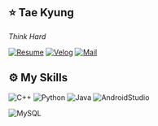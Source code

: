 ## ⭐️ Tae Kyung 

_Think Hard_

[![Resume]](https://www.notion.so/tae-kyung/4f2a8bcc7fdc47f79005029e3a329440)
[![Velog]](https://velog.io/@kimtg1997)
[![Mail]](mailto:kimtg1997@pusan.ac.kr)

[resume]: https://img.shields.io/badge/Resume-F7DF1E?style=flat-square&logoColor=blue
[Velog]: http://img.shields.io/badge/-%20Velog-96F2D7?style=flat-square&logo=github%20Sponsors&logoColor=white
[mail]: https://img.shields.io/badge/Mail-EA4335?style=flat-square&logo=Gmail&logoColor=white

<!--
![TK's GitHub stats](https://github-readme-stats.vercel.app/api?username=Tigerfriend1&show_icons=true&theme=dark)
-->

<!--
**Tigerfriend1/Tigerfriend1** is a ✨ _special_ ✨ repository because its `README.md` (this file) appears on your GitHub profile.

Here are some ideas to get you started:

- 🔭 I’m currently working on ...
- 🌱 I’m currently learning ...
- 👯 I’m looking to collaborate on ...
- 🤔 I’m looking for help with ...
- 💬 Ask me about ...
- 📫 How to reach me: ...
- 😄 Pronouns: ...
- ⚡ Fun fact: ...
-->

<!--
- username=[사용자이름]
- langs_count=[화면에 표기될 언어갯수]
- layout=[화면에 리스트 형식 혹은 통계치로 보여질지 여부]
- theme=[default는 white배경. 그 외 theme는 github-readme-stats 참조]
- () = [위에 만든 자신의 username로 생성된 Repo주소]
-->

## ⚙️ My Skills

![C++](https://img.shields.io/badge/C++-00599C?style=for-the-badge&logo=C++&logoColor=white)
![Python](https://img.shields.io/badge/Python-3776AB?style=for-the-badge&logo=Python&logoColor=white)
![Java](https://img.shields.io/badge/Java-3766AB?style=for-the-badge&logo=Java&logoColor=white)
![AndroidStudio](https://img.shields.io/badge/AndroidStudio-3DDC84?style=for-the-badge&logo=AndroidStudio&logoColor=white)
<!--![Dart](https://img.shields.io/badge/Dart-0175C2?style=for-the-badge&logo=Dart&logoColor=white)
![Flutter](https://img.shields.io/badge/Flutter-02569B?style=for-the-badge&logo=Flutter&logoColor=white)
-->
![MySQL](https://img.shields.io/badge/MySQL-4479A1?style=for-the-badge&logo=MySQL&logoColor=white)
<!--
[![Top Langs](https://github-readme-stats.vercel.app/api/top-langs/?username=Tigerfriend1&langs_count=10&layout=compact&theme=dark&hide=javascript,html,css,roff,coffeescript,glsl)](https://github.com/Tigerfriend1/Tigerfriend1)
-->
